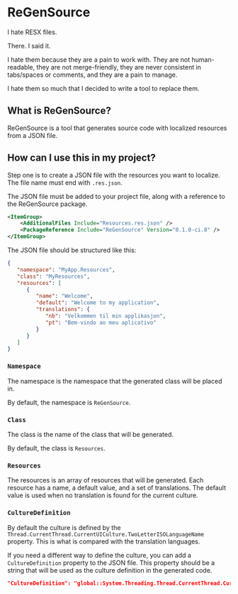 # ReGenSource

I hate RESX files.

There. I said it.

I hate them because they are a pain to work with. They are not human-readable, they are not merge-friendly, they are never consistent in tabs/spaces or comments, and they are a pain to manage.

I hate them so much that I decided to write a tool to replace them.

## What is ReGenSource?

ReGenSource is a tool that generates source code with localized resources from a JSON file.

## How can I use this in my project?

Step one is to create a JSON file with the resources you want to localize. The file name must end with `.res.json`.

The JSON file must be added to your project file, along with a reference to the ReGenSource package.

```xml
<ItemGroup>
    <AdditionalFiles Include="Resources.res.json" />
    <PackageReference Include="ReGenSource" Version="0.1.0-ci.8" />
</ItemGroup>
```

The JSON file should be structured like this:

```json
{
   "namespace": "MyApp.Resources",
   "class": "MyResources",
   "resources": [
      {
         "name": "Welcome",
         "default": "Welcome to my application",
         "translations": {
            "nb": "Velkommen til min applikasjon",
            "pt": "Bem-vindo ao meu aplicativo"
         }
      }
   ]
}
```

### `Namespace`

The namespace is the namespace that the generated class will be placed in.

By default, the namespace is `ReGenSource`.

### `Class`

The class is the name of the class that will be generated.

By default, the class is `Resources`.

### `Resources`

The resources is an array of resources that will be generated. Each resource has a name, a default value, and a set of translations. The default value is used when no translation is found for the current culture.

### `CultureDefinition`

By default the culture is defined by the `Thread.CurrentThread.CurrentUICulture.TwoLetterISOLanguageName` property. This is what is compared with the translation languages.

If you need a different way to define the culture, you can add a `CultureDefinition` property to the JSON file. This property should be a string that will be used as the culture definition in the generated code.

```json
"CultureDefinition": "global::System.Threading.Thread.CurrentThread.CurrentUICulture.TwoLetterISOLanguageName"
```

